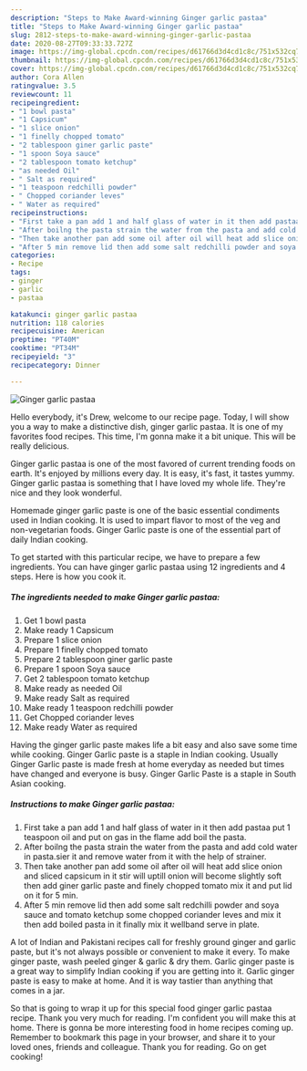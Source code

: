 ```yaml
---
description: "Steps to Make Award-winning Ginger garlic pastaa"
title: "Steps to Make Award-winning Ginger garlic pastaa"
slug: 2812-steps-to-make-award-winning-ginger-garlic-pastaa
date: 2020-08-27T09:33:33.727Z
image: https://img-global.cpcdn.com/recipes/d61766d3d4cd1c8c/751x532cq70/ginger-garlic-pastaa-recipe-main-photo.jpg
thumbnail: https://img-global.cpcdn.com/recipes/d61766d3d4cd1c8c/751x532cq70/ginger-garlic-pastaa-recipe-main-photo.jpg
cover: https://img-global.cpcdn.com/recipes/d61766d3d4cd1c8c/751x532cq70/ginger-garlic-pastaa-recipe-main-photo.jpg
author: Cora Allen
ratingvalue: 3.5
reviewcount: 11
recipeingredient:
- "1 bowl pasta"
- "1 Capsicum"
- "1 slice onion"
- "1 finelly chopped tomato"
- "2 tablespoon giner garlic paste"
- "1 spoon Soya sauce"
- "2 tablespoon tomato ketchup"
- "as needed Oil"
- " Salt as required"
- "1 teaspoon redchilli powder"
- " Chopped coriander leves"
- " Water as required"
recipeinstructions:
- "First take a pan add 1 and half glass of water in it then add pastaa put 1 teaspoon oil and put on gas in the flame add boil the pasta."
- "After boilng the pasta strain the water from the pasta and add cold water in pasta.sier it and remove water from it with the help of strainer."
- "Then take another pan add some oil after oil will heat add slice onion and sliced capsicum in it stir will uptill onion will become slightly soft then add giner garlic paste and finely chopped tomato mix it and put lid on it for 5 min."
- "After 5 min remove lid then add some salt redchilli powder and soya sauce and tomato ketchup some chopped coriander leves and mix it then add boiled pasta in it finally mix it wellband serve in plate."
categories:
- Recipe
tags:
- ginger
- garlic
- pastaa

katakunci: ginger garlic pastaa 
nutrition: 118 calories
recipecuisine: American
preptime: "PT40M"
cooktime: "PT34M"
recipeyield: "3"
recipecategory: Dinner

---
```



![Ginger garlic pastaa](https://img-global.cpcdn.com/recipes/d61766d3d4cd1c8c/751x532cq70/ginger-garlic-pastaa-recipe-main-photo.jpg)

Hello everybody, it's Drew, welcome to our recipe page. Today, I will show you a way to make a distinctive dish, ginger garlic pastaa. It is one of my favorites food recipes. This time, I'm gonna make it a bit unique. This will be really delicious.

Ginger garlic pastaa is one of the most favored of current trending foods on earth. It's enjoyed by millions every day. It is easy, it's fast, it tastes yummy. Ginger garlic pastaa is something that I have loved my whole life. They're nice and they look wonderful.

Homemade ginger garlic paste is one of the basic essential condiments used in Indian cooking. It is used to impart flavor to most of the veg and non-vegetarian foods. Ginger Garlic paste is one of the essential part of daily Indian cooking.


To get started with this particular recipe, we have to prepare a few ingredients. You can have ginger garlic pastaa using 12 ingredients and 4 steps. Here is how you cook it.

<!--inarticleads1-->

##### The ingredients needed to make Ginger garlic pastaa:

1. Get 1 bowl pasta
1. Make ready 1 Capsicum
1. Prepare 1 slice onion
1. Prepare 1 finelly chopped tomato
1. Prepare 2 tablespoon giner garlic paste
1. Prepare 1 spoon Soya sauce
1. Get 2 tablespoon tomato ketchup
1. Make ready as needed Oil
1. Make ready  Salt as required
1. Make ready 1 teaspoon redchilli powder
1. Get  Chopped coriander leves
1. Make ready  Water as required


Having the ginger garlic paste makes life a bit easy and also save some time while cooking. Ginger Garlic paste is a staple in Indian cooking. Usually Ginger Garlic paste is made fresh at home everyday as needed but times have changed and everyone is busy. Ginger Garlic Paste is a staple in South Asian cooking. 

<!--inarticleads2-->

##### Instructions to make Ginger garlic pastaa:

1. First take a pan add 1 and half glass of water in it then add pastaa put 1 teaspoon oil and put on gas in the flame add boil the pasta.
1. After boilng the pasta strain the water from the pasta and add cold water in pasta.sier it and remove water from it with the help of strainer.
1. Then take another pan add some oil after oil will heat add slice onion and sliced capsicum in it stir will uptill onion will become slightly soft then add giner garlic paste and finely chopped tomato mix it and put lid on it for 5 min.
1. After 5 min remove lid then add some salt redchilli powder and soya sauce and tomato ketchup some chopped coriander leves and mix it then add boiled pasta in it finally mix it wellband serve in plate.


A lot of Indian and Pakistani recipes call for freshly ground ginger and garlic paste, but it&#39;s not always possible or convenient to make it every. To make ginger paste, wash peeled ginger &amp; garlic &amp; dry them. Garlic ginger paste is a great way to simplify Indian cooking if you are getting into it. Garlic ginger paste is easy to make at home. And it is way tastier than anything that comes in a jar. 

So that is going to wrap it up for this special food ginger garlic pastaa recipe. Thank you very much for reading. I'm confident you will make this at home. There is gonna be more interesting food in home recipes coming up. Remember to bookmark this page in your browser, and share it to your loved ones, friends and colleague. Thank you for reading. Go on get cooking!
